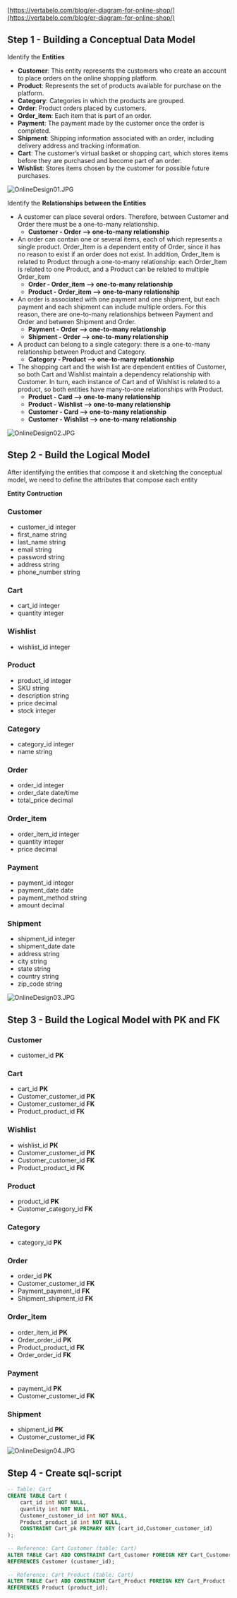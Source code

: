 [https://vertabelo.com/blog/er-diagram-for-online-shop/](https://vertabelo.com/blog/er-diagram-for-online-shop/)

## Step 1 - Building a Conceptual Data Model

Identify the **Entities**
- **Customer**: This entity represents the customers who create an account to place orders on the online shopping platform.
- **Product**: Represents the set of products available for purchase on the platform.
- **Category**: Categories in which the products are grouped.
- **Order**: Product orders placed by customers.
- **Order_item**: Each item that is part of an order.
- **Payment**: The payment made by the customer once the order is completed.
- **Shipment**: Shipping information associated with an order, including delivery address and tracking information.
- **Cart**: The customer’s virtual basket or shopping cart, which stores items before they are purchased and become part of an order.
- **Wishlist**: Stores items chosen by the customer for possible future purchases.

![OnlineDesign01.JPG](pic/OnlineDesign01.JPG)

Identify the **Relationships between the Entities**
- A customer can place several orders. Therefore, between Customer and Order there must be a one-to-many relationship.
  - **Customer - Order --> one-to-many relationship**
- An order can contain one or several items, each of which represents a single product. Order_Item is a dependent entity of Order, since it has no reason to exist if an order does not exist. In addition, Order_Item is related to Product through a one-to-many relationship: each Order_Item is related to one Product, and a Product can be related to multiple Order_item
  - **Order - Order_item --> one-to-many relationship**
  - **Product - Order_item --> one-to-many relationship**
- An order is associated with one payment and one shipment, but each payment and each shipment can include multiple orders. For this reason, there are one-to-many relationships between Payment and Order and between Shipment and Order.
  - **Payment - Order --> one-to-many relationship**
  - **Shipment - Order --> one-to-many relationship**
- A product can belong to a single category: there is a one-to-many relationship between Product and Category.
  - **Category - Product --> one-to-many relationship**
- The shopping cart and the wish list are dependent entities of Customer, so both Cart and Wishlist maintain a dependency relationship with Customer. In turn, each instance of Cart and of Wishlist is related to a product, so both entities have many-to-one relationships with Product.
  - **Product - Card --> one-to-many relationship**
  - **Product - Wishlist --> one-to-many relationship**
  - **Customer - Card --> one-to-many relationship**
  - **Customer - Wishlist --> one-to-many relationship**

![OnlineDesign02.JPG](pic/OnlineDesign02.JPG)

## Step 2 - Build the Logical Model

After identifying the entities that compose it and sketching the conceptual model, we need to define the attributes that compose each entity

**Entity Contruction**

### Customer
- customer_id	integer
- first_name	string
- last_name	string
- email	string
- password	string
- address	string
- phone_number	string

### Cart
- cart_id	integer
- quantity	integer

### Wishlist
- wishlist_id	integer

### Product
- product_id	integer
- SKU	string
- description	string
- price	decimal
- stock	integer

### Category
- category_id	integer
- name	string

### Order
- order_id	integer
- order_date	date/time
- total_price	decimal

### Order_item
- order_item_id	integer
- quantity	integer
- price	decimal

### Payment
- payment_id	integer
- payment_date	date
- payment_method	string
- amount	decimal

### Shipment
- shipment_id	integer
- shipment_date	date
- address	string
- city	string
- state	string
- country	string
- zip_code	string


![OnlineDesign03.JPG](pic/OnlineDesign03.JPG)


## Step 3 - Build the Logical Model with PK and FK

### Customer
- customer_id **PK**

### Cart
- cart_id	**PK**
- Customer_customer_id **PK**
- Customer_customer_id **FK**
- Product_product_id **FK**

### Wishlist
- wishlist_id	**PK**
- Customer_customer_id **PK**
- Customer_customer_id **FK**
- Product_product_id **FK**


### Product
- product_id	**PK**
- Customer_category_id **FK**

### Category
- category_id	**PK**

### Order
- order_id	**PK**
- Customer_customer_id **FK**
- Payment_payment_id **FK**
- Shipment_shipment_id **FK**

### Order_item
- order_item_id	**PK**
- Order_order_id **PK**
- Product_product_id **FK**
- Order_order_id **FK**

### Payment
- payment_id	**PK**
- Customer_customer_id **FK**

### Shipment
- shipment_id	**PK**
- Customer_customer_id **FK**


![OnlineDesign04.JPG](pic/OnlineDesign04.JPG)

## Step 4 - Create sql-script

```sql
-- Table: Cart
CREATE TABLE Cart (
    cart_id int NOT NULL,
    quantity int NOT NULL,
    Customer_customer_id int NOT NULL,
    Product_product_id int NOT NULL,
    CONSTRAINT Cart_pk PRIMARY KEY (cart_id,Customer_customer_id)
);
 
-- Reference: Cart_Customer (table: Cart)
ALTER TABLE Cart ADD CONSTRAINT Cart_Customer FOREIGN KEY Cart_Customer (Customer_customer_id)
REFERENCES Customer (customer_id);
 
-- Reference: Cart_Product (table: Cart)
ALTER TABLE Cart ADD CONSTRAINT Cart_Product FOREIGN KEY Cart_Product (Product_product_id)
REFERENCES Product (product_id);
```
